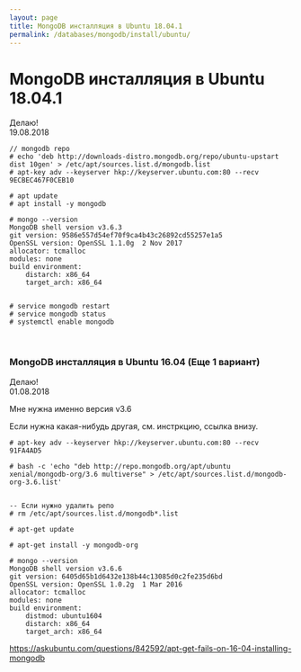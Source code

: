 ```yaml
---
layout: page
title: MongoDB инсталляция в Ubuntu 18.04.1
permalink: /databases/mongodb/install/ubuntu/
---
```


# MongoDB инсталляция в Ubuntu 18.04.1

Делаю!  
19.08.2018

```
// mongodb repo
# echo 'deb http://downloads-distro.mongodb.org/repo/ubuntu-upstart dist 10gen' > /etc/apt/sources.list.d/mongodb.list
# apt-key adv --keyserver hkp://keyserver.ubuntu.com:80 --recv 9ECBEC467F0CEB10

# apt update
# apt install -y mongodb

# mongo --version
MongoDB shell version v3.6.3
git version: 9586e557d54ef70f9ca4b43c26892cd55257e1a5
OpenSSL version: OpenSSL 1.1.0g  2 Nov 2017
allocator: tcmalloc
modules: none
build environment:
    distarch: x86_64
    target_arch: x86_64


# service mongodb restart
# service mongodb status
# systemctl enable mongodb

```

<br/>

### MongoDB инсталляция в Ubuntu 16.04 (Еще 1 вариант)

Делаю!  
01.08.2018

Мне нужна именно версия v3.6

Если нужна какая-нибудь другая, см. инстркцию, ссылка внизу.

    # apt-key adv --keyserver hkp://keyserver.ubuntu.com:80 --recv 91FA4AD5

    # bash -c 'echo "deb http://repo.mongodb.org/apt/ubuntu xenial/mongodb-org/3.6 multiverse" > /etc/apt/sources.list.d/mongodb-org-3.6.list'


    -- Если нужно удалить репо
    # rm /etc/apt/sources.list.d/mongodb*.list

    # apt-get update

    # apt-get install -y mongodb-org

    # mongo --version
    MongoDB shell version v3.6.6
    git version: 6405d65b1d6432e138b44c13085d0c2fe235d6bd
    OpenSSL version: OpenSSL 1.0.2g  1 Mar 2016
    allocator: tcmalloc
    modules: none
    build environment:
        distmod: ubuntu1604
        distarch: x86_64
        target_arch: x86_64

https://askubuntu.com/questions/842592/apt-get-fails-on-16-04-installing-mongodb
